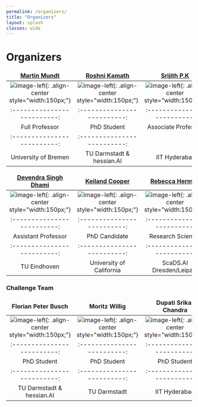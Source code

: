 ```yaml
---
permalink: /organizers/
title: "Organizers"
layout: splash
classes: wide
---
```

 <style type="text/css">
    .image-left {
      display: block;
      margin-left: auto;
      margin-right: auto;
      float: right;
    }
    td, th {
   		border: none!important;
   	} 
   	table th:first-of-type {
    	width: 15%;
	}
	table th:nth-of-type(2) {
    	width: 15%;
	}
	table th:nth-of-type(3) {
    	width: 15%;
	}
	table th:nth-of-type(4) {
    	width: 15%;
	}
	table th:nth-of-type(5) {
    	width: 15%;
	}
	table th:nth-of-type(6) {
    	width: 15%;
	}
 </style>


# Organizers 

<a href="http://owll-lab.com">Martin Mundt</a> |  <a href="https://ml-research.github.io/people/rkamath/index.html">Roshni Kamath</a> | <a href="https://sites.google.com/site/pksrijith/home">Srijith P.K</a>
:-------------------------:|:-------------------------:|:-------------------------:
![image-left]( /assets/images/martin.jpg){: .align-center style="width:150px;"}  |  ![image-left]( /assets/images/roshni.jpeg){: .align-center style="width:150px;"} | ![image-left]( /assets/images/srijith.jpeg){: .align-center style="width:150px;"}
:-------------------------:|:-------------------------:|:-------------------------:
Full Professor  | PhD Student | Associate Professor
:-------------------------:|:-------------------------: 
University of Bremen | TU Darmstadt & hessian.AI | IIT Hyderabad 


 <a href="https://sites.google.com/view/devendradhami">Devendra Singh Dhami</a> |    <a href="https://www.kwcooper.xyz">Keiland Cooper</a>     | <a href="https://www.google.com/url?sa=t&rct=j&q=&esrc=s&source=web&cd=&cad=rja&uact=8&ved=2ahUKEwjeku2ahtqBAxUYI0QIHRzUD0YQFnoECBYQAQ&url=https%3A%2F%2Fde.linkedin.com%2Fin%2Frebecca-herman&usg=AOvVaw01_2afPQu3_DM08kgo1AD2&opi=89978449">Rebecca Herman</a> 
 :----------------------------------------------------------: | :----------------------------------------------------------: | :----------------------------------------------------------: 
 ![image-left]( /assets/images/devendra.jpg){: .align-center style="width:150px;"} | ![image-left]( /assets/images/keiland.jpg){: .align-center style="width:150px;"} | ![image-left]( /assets/images/Rebecca.jpeg){: .align-center style="width:150px;"} 
                 :-------------------------:                  |                 :-------------------------:                  |                 :-------------------------:                  
                     Assistant Professor                      |                        PhD Candidate                         |                      Research Scientist                      
                 :-------------------------:                  |                 :-------------------------:                  |                 :-------------------------:                  
                         TU Eindhoven                         |                   University of California                   |                   ScaDS.AI Dresden/Leipzig                   


### Challenge Team

|                     Florian Peter Busch                      |                        Moritz Willig                         |                    Dupati Srikar Chandra                     |                   Vishnuprasadh Kumaravelu                   |
| :----------------------------------------------------------: | :----------------------------------------------------------: | :----------------------------------------------------------: | :----------------------------------------------------------: |
| ![image-left]( /assets/images/florian.jpeg){: .align-center style="width:150px;"} | ![image-left]( /assets/images/moritz.jpeg){: .align-center style="width:150px;"} | ![image-left]( /assets/images/dupati.jpeg){: .align-center style="width:150px;"} | ![image-left]( /assets/images/vishnuprasadh.jpeg){: .align-center style="width:150px;"} |
|                 :-------------------------:                  |                 :-------------------------:                  |                 :-------------------------:                  |                 :-------------------------:                  |
|                         PhD Student                          |                         PhD Student                          |                         PhD Student                          |                         PhD Student                          |
|                 :-------------------------:                  |                 :-------------------------:                  |                 :-------------------------:                  |                 :-------------------------:                  |
|                  TU Darmstadt & hessian.AI                   |                         TU Darmstadt                         |                        IIT Hyderabad                         |                        IIT Hyderabad                         |





